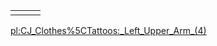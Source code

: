 |     |     |     |
|-----|-----|-----|
|     |     |     |

[pl:CJ\_Clothes%5CTattoos:\_Left\_Upper\_Arm\_(4)](/pl:CJ_Clothes%5CTattoos:_Left_Upper_Arm_(4).md "wikilink")
